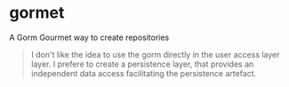 # gormet

A Gorm Gourmet way to create repositories


> I don't like the idea to use the gorm directly in the user access layer layer. I prefere to create a persistence layer, that provides an independent data access facilitating the persistence artefact.
